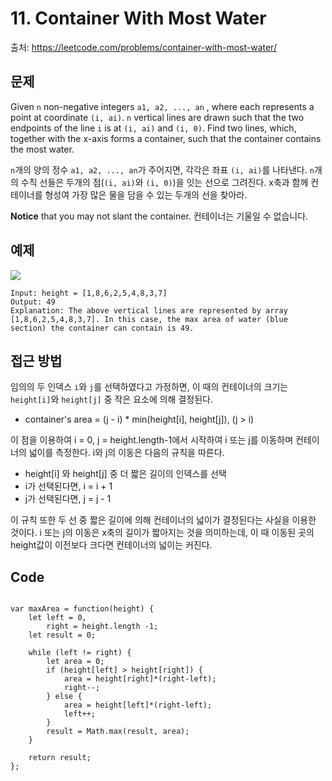 # 11. Container With Most Water
출처: https://leetcode.com/problems/container-with-most-water/

## 문제

Given  `n`  non-negative integers  `a1, a2, ..., an`  , where each represents a point at coordinate  `(i, ai)`.  `n`  vertical lines are drawn such that the two endpoints of the line  `i`  is at  `(i, ai)`  and  `(i, 0)`. Find two lines, which, together with the x-axis forms a container, such that the container contains the most water.

`n`개의 양의 정수 `a1, a2, ..., an`가 주어지면,  각각은 좌표 `(i, ai)`를 나타낸다. `n`개의 수직 선들은 두개의 점(`(i, ai)`와 `(i, 0)`)을 잇는 선으로 그려진다. x축과 함께 컨테이너를 형성여 가장 많은 물을 담을 수 있는 두개의 선을 찾아라.

**Notice** that you may not slant the container.
컨테이너는 기울일 수 없습니다.

## 예제
![](https://s3-lc-upload.s3.amazonaws.com/uploads/2018/07/17/question_11.jpg)
```
Input: height = [1,8,6,2,5,4,8,3,7]
Output: 49
Explanation: The above vertical lines are represented by array [1,8,6,2,5,4,8,3,7]. In this case, the max area of water (blue section) the container can contain is 49.
```

## 접근 방법

임의의 두 인덱스 `i`와 `j`를 선택하였다고 가정하면, 이 때의 컨테이너의 크기는 `height[i]`와 `height[j]` 중 작은 요소에 의해 결정된다.
- container's area = (j - i) * min(height[i], height[j]), (j > i)

이 점을 이용하여 i = 0, j = height.length-1에서 시작하여 i 또는 j를 이동하며 컨테이너의 넓이를 측정한다. i와 j의 이동은 다음의 규칙을 따른다.
- height[i] 와 height[j] 중 더 짧은 길이의 인덱스를 선택
- i가 선택된다면, i = i + 1
- j가 선택된다면, j = j - 1

이 규칙 또한 두 선 중 짧은 길이에 의해 컨테이너의 넓이가 결정된다는 사실을 이용한 것이다. i 또는 j의 이동은 x축의 길이가 짧아지는 것을 의미하는데, 이 때 이동된 곳의 height값이 이전보다 크다면 컨테이너의 넓이는 커진다.

## Code

<pre>
<code>
var maxArea = function(height) {
    let left = 0,
        right = height.length -1;
    let result = 0;
    
    while (left != right) {
        let area = 0;
        if (height[left] > height[right]) {
            area = height[right]*(right-left);
            right--;
        } else {
            area = height[left]*(right-left);
            left++;
        }
        result = Math.max(result, area);
    }
    
    return result;
};
</code>
</pre>

